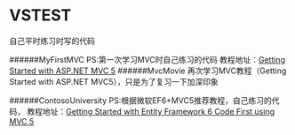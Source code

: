 # VSTEST
自己平时练习时写的代码

######MyFirstMVC
PS:第一次学习MVC时自己练习的代码
教程地址：[Getting Started with ASP.NET MVC 5](http://www.asp.net/mvc/overview/getting-started/introduction/getting-started) 
######MvcMovie
再次学习MVC教程（Getting Started with ASP.NET MVC5），只是为了复习一下加深印象

######ContosoUniversity
PS:根据微软EF6+MVC5推荐教程，自己练习的代码，
教程地址：[Getting Started with Entity Framework 6 Code First using MVC 5](http://www.asp.net/mvc/overview/getting-started/getting-started-with-ef-using-mvc/creating-an-entity-framework-data-model-for-an-asp-net-mvc-application)
